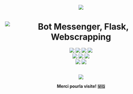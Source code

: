 
<p align='center'><img src="https://capsule-render.vercel.app/api?type=wsaving&color=gradient&height=200&section=header&text=Tongasoa+ianao+!+🇲🇬&fontSize=26"></p>
<h1 align=center><img src="https://readme-typing-svg.herokuapp.com?font=jetbrains+mono&color=%teal&size=23&center=true&vCenter=true&lines=Odoo%2C+Fastapi%2C+Selenium;Docker%2C+GCP%2C+Linux" alt="Bot Messenger, Flask, Webscrapping"></h1>
<div align="center">
    <img src="https://img.shields.io/badge/-Python-396E9B?style=for-the-badge&logo=python&logoColor=FFFFFF"/> 
     <img src="https://img.shields.io/badge/-DART-42A5F5?&style=for-the-badge&logo=dart&logoColor=FFFFFF"/>
    <img src="https://img.shields.io/badge/-JavaScript-FFCA28?style=for-the-badge&logo=javascript&logoColor=FFFFFF"/>
    <img src="https://img.shields.io/badge/-Php-1E87E3?style=for-the-badge&logo=php&logoColor=FFFFFF"/>
    <br>
        <img src="https://img.shields.io/badge/-Odoo-C162DE?style=for-the-badge&logo=python&logoColor=FFFFFF"/>
        <img src="https://img.shields.io/badge/-Selenium-16C636?style=for-the-badge&logo=selenium&logoColor=FFFFFF"/>
        <img src="https://img.shields.io/badge/-Flask-E6892E?style=for-the-badge&logo=flask&logoColor=FFFFFF"/>
    <br>
    <img src="https://img.shields.io/badge/-Linux-F9F63C?style=for-the-badge&logo=linux&logoColor=FFFFFF"/>
    <img src="https://img.shields.io/badge/-Windows-3CB7F9?style=for-the-badge&logo=windows&logoColor=FFFFFF"/>
</div>
<br>
<div>

</div>    
<p align=center>  
  <strong>
      <img src='https://komarev.com/ghpvc/?username=rivo2302&color=008080'>
  </strong> 
<p>
<p align=center><strong>  Merci pourla visite! 🇲🇬</strong> <p>
